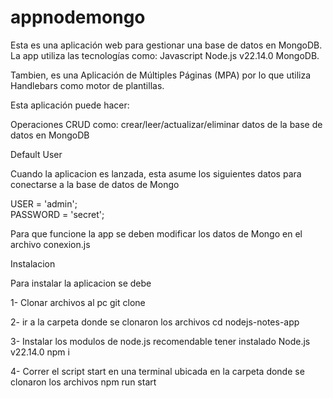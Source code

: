# appnodemongo
Esta es una aplicación web para gestionar una base de datos en MongoDB.  La app utiliza las tecnologías como:  Javascript  Node.js v22.14.0 MongoDB. 

Tambien, es una Aplicación de Múltiples Páginas (MPA) 
por lo que utiliza Handlebars como motor de plantillas.

Esta aplicación puede hacer:

Operaciones CRUD como: crear/leer/actualizar/eliminar datos de la base de datos en MongoDB
 
Default User

Cuando la aplicacion es lanzada, esta asume los siguientes datos para conectarse a la base de datos de Mongo

USER = 'admin';  
PASSWORD = 'secret'; 

Para que funcione la app se deben modificar los datos de Mongo en el archivo conexion.js


Instalacion

Para instalar la aplicacion se debe 

1- Clonar archivos al pc
git clone 

2- ir a la carpeta donde se clonaron los archivos
cd nodejs-notes-app

3- Instalar los modulos de node.js recomendable tener instalado Node.js v22.14.0
npm i

4- Correr el script start en una terminal ubicada en la carpeta donde se clonaron los archivos
npm run start
